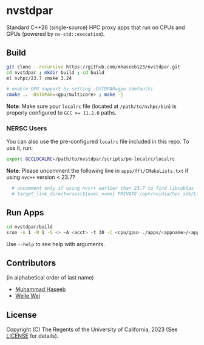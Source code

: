 # nvstdpar
Standard C++26 (single-source) HPC proxy apps that run on CPUs and GPUs (powered by `nv-std::execution`).

## Build

```bash
git clone --recursive https://github.com/mhaseeb123/nvstdpar.git
cd nvstdpar ; mkdir build ; cd build
ml nvhpc/23.7 cmake 3.24

# enable GPU support by setting -DSTDPAR=gpu (default)
cmake .. -DSTDPAR=<gpu/multicore> ; make -j
```

**Note**: Make sure your `localrc` file (located at `/path/to/nvhpc/bin`) is properly configured to `GCC >= 11.2.0` paths.

### NERSC Users
You can also use the pre-configured `localrc` file included in this repo. To use it, run:

```bash
export GCCLOCALRC=/path/to/nvstdpar/scripts/pm-localrc/localrc
```

**Note**: Please uncomment the following line in `apps/fft/CMakeLists.txt` if using `nvc++` version < 23.7?

```bash
  # uncomment only if using nvc++ earlier than 23.7 to find libcublas
  # target_link_directories(${exec_name} PRIVATE /opt/nvidia/hpc_sdk/Linux_x86_64/23.1/math_libs/lib64)
```

## Run Apps

```bash
cd nvstdpar/build
srun -n 1 -N 1 -G <> -A <acct> -t 30 -C <cpu/gpu> ./apps/<appname>/<appname> [ARGS]
```

Use `--help` to see help with arguments.

## Contributors
(in alphabetical order of last name)
- [Muhammad Haseeb](https://nersc.gov/muhammad-haseeb)
- [Weile Wei](https://nersc.gov/weile-wei)

## License
Copyright (C) The Regents of the University of California, 2023 (See [LICENSE](LICENSE) for details).
